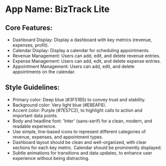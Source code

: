 # **App Name**: BizTrack Lite

## Core Features:

- Dashboard Display: Display a dashboard with key metrics (revenue, expenses, profit).
- Calendar Display: Display a calendar for scheduling appointments.
- Revenue Management: Users can add, edit, and delete revenue entries.
- Expense Management: Users can add, edit, and delete expense entries.
- Appointment Management: Users can add, edit, and delete appointments on the calendar.

## Style Guidelines:

- Primary color: Deep blue (#3F51B5) to convey trust and stability.
- Background color: Very light blue (#E8EAF6).
- Accent color: Purple (#7E57C2), to highlight calls to action and important data points.
- Body and headline font: 'Inter' (sans-serif) for a clean, modern, and readable experience.
- Use simple, line-based icons to represent different categories of revenue, expenses, and appointment types.
- Dashboard layout should be clean and well-organized, with clear sections for each key metric. Calendar should be prominently displayed.
- Subtle animations for transitions and data updates, to enhance user experience without being distracting.